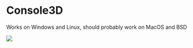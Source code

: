 # Console3D

Works on Windows and Linux, should probably work on MacOS and BSD

![](https://raw.githubusercontent.com/ArtemOnigiri/Console3D/main/console3d.png)
